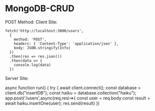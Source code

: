 # MongoDB-CRUD
POST Method:
Client Site:

    fetch('http://localhost:3000/users',
      {
        method: 'POST',
        headers: { 'Content-Type': 'application/json' },
        body: JSON.stringify(Info)
      })
      .then(res => res.json())
      .then(data => {
        console.log(data)
      })

Server Site:

async function run() {
  try {
      await client.connect();
    const database = client.db("insertDB");
    const haiku = database.collection("haiku");
    app.post('/users',async(req,res)=>{
              const user = req.body
          const result = await haiku.insertOne(user);
          res.send(result)
    })

